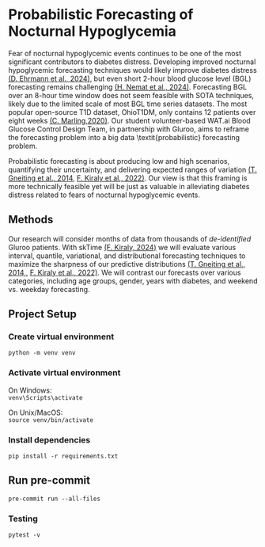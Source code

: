 # Probabilistic Forecasting of Nocturnal Hypoglycemia

Fear of nocturnal hypoglycemic events continues to be one of the most significant contributors to diabetes distress.
Developing improved nocturnal hypoglycemic forecasting techniques would likely improve diabetes distress [(D. Ehrmann et al., 2024)](https://doi.org/10.1177/19322968241267886), but even short 2-hour blood glucose level (BGL) forecasting remains challenging [(H. Nemat et al., 2024)](https://www.nature.com/articles/s41598-024-70277-x).
Forecasting BGL over an 8-hour time window does not seem feasible with SOTA techniques, likely due to the limited scale of most BGL time series datasets.
The most popular open-source T1D dataset, OhioT1DM, only contains 12 patients over eight weeks [(C. Marling,2020)](https://www.ncbi.nlm.nih.gov/pmc/articles/PMC7881904/).
Our student volunteer-based WAT.ai Blood Glucose Control Design Team, in partnership with Gluroo, aims to reframe the forecasting problem into a big data \textit{probabilistic} forecasting problem.

Probabilistic forecasting is about producing low and high scenarios, quantifying their uncertainty, and delivering expected ranges of variation [(T. Gneiting et al., 2014](https://www.annualreviews.org/content/journals/10.1146/annurev-statistics-062713-085831), [F. Kiraly et al., 2022)](https://www.sktime.net/en/stable/examples/01b_forecasting_proba.html).
Our view is that this framing is more technically feasible yet will be just as valuable in alleviating diabetes distress related to fears of nocturnal hypoglycemic events.

## Methods
Our research will consider months of data from thousands of *de-identified* Gluroo patients. With skTime [(F. Kiraly, 2024)](https://zenodo.org/records/14337818) we will evaluate various interval, quantile, variational, and distributional forecasting techniques to maximize the sharpness of our predictive distributions [(T. Gneiting et al., 2014,](https://www.annualreviews.org/content/journals/10.1146/annurev-statistics-062713-085831), [F. Kiraly et al., 2022)](https://www.sktime.net/en/stable/examples/01b_forecasting_proba.html).
We will contrast our forecasts over various categories, including age groups, gender, years with diabetes, and weekend vs. weekday forecasting.

## Project Setup

### Create virtual environment </br>
`python -m venv venv`

### Activate virtual environment </br>
On Windows: </br>
`venv\Scripts\activate`

On Unix/MacOS: </br>
`source venv/bin/activate`

### Install dependencies </br>
`pip install -r requirements.txt`

## Run pre-commit
`pre-commit run --all-files`

### Testing
`pytest -v`
